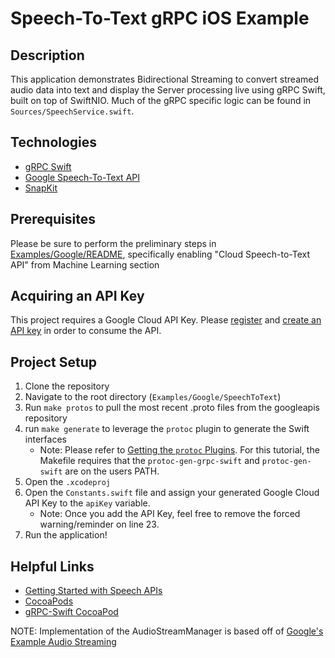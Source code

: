 # Speech-To-Text gRPC iOS Example

## Description

This application demonstrates Bidirectional Streaming to convert streamed audio data into text and display the Server processing live using gRPC Swift, built on top of SwiftNIO. Much of the gRPC specific logic can be found in `Sources/SpeechService.swift`.

## Technologies

* [gRPC Swift](https://github.com/grpc/grpc-swift)
* [Google Speech-To-Text API](https://cloud.google.com/speech-to-text)
* [SnapKit](https://github.com/SnapKit/SnapKit)

## Prerequisites
Please be sure to perform the preliminary steps in [Examples/Google/README](../README.md), specifically enabling "Cloud Speech-to-Text API" from Machine Learning section

## Acquiring an API Key
This project requires a Google Cloud API Key. Please [register](https://cloud.google.com/apis/docs/getting-started) and [create an API key](https://cloud.google.com/docs/authentication/api-keys) in order to consume the API.

## Project Setup
1. Clone the repository
2. Navigate to the root directory (`Examples/Google/SpeechToText`)
3. Run `make protos` to pull the most recent .proto files from the googleapis repository
4. run `make generate` to leverage the `protoc` plugin to generate the Swift interfaces
    - Note: Please refer to [Getting the `protoc` Plugins](https://github.com/grpc/grpc-swift#getting-the-protoc-plugins). For this tutorial, the Makefile requires that the `protoc-gen-grpc-swift` and `protoc-gen-swift` are on the users PATH.
5. Open the `.xcodeproj`
6. Open the `Constants.swift` file and assign your generated Google Cloud API Key to the `apiKey` variable.
    - Note: Once you add the API Key, feel free to remove the forced warning/reminder on line 23.
7. Run the application!

## Helpful Links
* [Getting Started with Speech APIs](https://cloud.google.com/speech-to-text/docs/quickstart)
* [CocoaPods](https://cocoapods.org/)
* [gRPC-Swift CocoaPod](https://cocoapods.org/pods/gRPC-Swift)

NOTE: Implementation of the AudioStreamManager is based off of [Google's Example Audio Streaming](https://github.com/GoogleCloudPlatform/ios-docs-samples/blob/master/speech/Swift/Speech-gRPC-Streaming/Speech/AudioController.swift)

